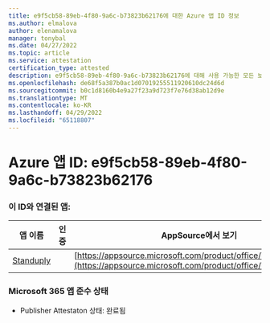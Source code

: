 ```yaml
---
title: e9f5cb58-89eb-4f80-9a6c-b73823b62176에 대한 Azure 앱 ID 정보
ms.author: elmalova
author: elenamalova
manager: tonybal
ms.date: 04/27/2022
ms.topic: article
ms.service: attestation
certification_type: attested
description: e9f5cb58-89eb-4f80-9a6c-b73823b62176에 대해 사용 가능한 모든 보안 및 규정 준수 정보입니다.
ms.openlocfilehash: de68f5a387b0ac1d07019255511920610dc24d6d
ms.sourcegitcommit: b0c1d8160b4e9a27f23a9d723f7e76d38ab12d9e
ms.translationtype: MT
ms.contentlocale: ko-KR
ms.lasthandoff: 04/29/2022
ms.locfileid: "65118807"
---
```

# <a name="azure-app-id-e9f5cb58-89eb-4f80-9a6c-b73823b62176"></a>Azure 앱 ID: e9f5cb58-89eb-4f80-9a6c-b73823b62176


### <a name="apps-associated-with-this-id"></a>이 ID와 연결된 앱:
| **앱 이름** | **인증** | **AppSource에서 보기** |
|--------------|---------------|-----------------------|
| [Standuply](../forward/WA200003001.md) |  | [https://appsource.microsoft.com/product/office/WA200003001](https://appsource.microsoft.com/product/office/WA200003001) |

### <a name="microsoft-365-app-compliance-status"></a>Microsoft 365 앱 준수 상태
- Publisher Attestaton 상태: 완료됨
